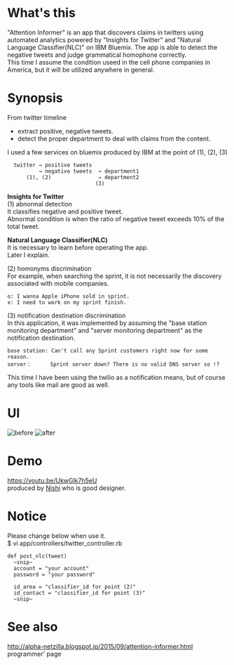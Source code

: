 # What's this
"Attention Informer" is an app that discovers claims in twitters using automated analytics powered by "Insights for Twitter" and "Natural Language Classifier(NLC)" on IBM Bluemix. The app is able to detect the negative tweets and judge grammatical homophone correctly.  
This time I assume the condition useed in the cell phone companies in America, but it will be utilized anywhere in general. 



# Synopsis
From twitter timeline
- extract positive, negative tweets.
- detect the proper department to deal with claims from the content.
  
I used a few services on bluemix produced by IBM at the point of (1), (2), (3)

  ```
    twitter → positive tweets  
            → negative tweets  → department1
        (1), (2)               → department2
                              (3)
  ```

**Insights for Twitter**  
    (1) abnormal detection  
It classifies negative and positive tweet.  
Abnormal condition is when the ratio of negative tweet exceeds 10% of the total tweet.  


**Natural Language Classifier(NLC)**  
It is necessary to learn before operating the app.  
Later I explain.  

(2) homonyms discrimination  
For example, when searching the sprint, it is not necessarily the discovery associated with mobile companies.  
   
    o: I wanna Apple iPhone sold in sprint.  
    x: I need to work on my sprint finish.  

(3) notification destination discrimination  
    In this application, it was implemented by assuming the "base station monitoring department" and "server monitoring department" as the notification destination.  

    base station: Can't call any Sprint customers right now for some reason.
    server：      Sprint server down? There is no valid DNS server so !?

This time I have been using the twilio as a notification means, but of course any tools like mail are good as well.


# UI
![before](http://4.bp.blogspot.com/-0x2Xdo2qZEc/Veal9hDugMI/AAAAAAAAAaE/qa8lU5r6avU/s640/attention-informer_before.png "before")
![after](http://4.bp.blogspot.com/-M4bUAgcRv3s/VecRqlJcq5I/AAAAAAAAAao/19EtrzbcQ2Y/s640/attention-informer_after.png "after")



# Demo
https://youtu.be/UkwGlk7h5eU  
produced by [Nishi](https://instagram.com/pandaphone/) who is good designer.



# Notice
Please change below when use it.  
$ vi app/controllers/twitter_controller.rb

    def post_nlc(tweet)
      ~snip~
      account = "your account"
      password = "your password"

      id_area = "classifier_id for point (2)"
      id_contact = "classifier_id for point (3)"
      ~snip~



# See also
http://alpha-netzilla.blogspot.jp/2015/09/attention-informer.html  
programmer' page

